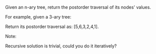 Given an n-ary tree, return the postorder traversal of its nodes' values.

For example, given a 3-ary tree:

Return its postorder traversal as: [5,6,3,2,4,1].

Note:

Recursive solution is trivial, could you do it iteratively?
